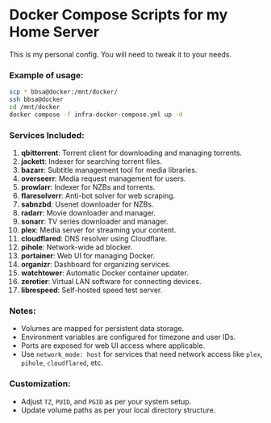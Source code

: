# Docker Compose Scripts for my Home Server
This is my personal config. You will need to tweak it to your needs.

### Example of usage:

```bash
scp * bbsa@docker:/mnt/docker/
ssh bbsa@docker
cd /mnt/docker
docker compose -f infra-docker-compose.yml up -d
```

### Services Included:
1. **qbittorrent**: Torrent client for downloading and managing torrents.
2. **jackett**: Indexer for searching torrent files.
3. **bazarr**: Subtitle management tool for media libraries.
4. **overseerr**: Media request management for users.
5. **prowlarr**: Indexer for NZBs and torrents.
6. **flaresolverr**: Anti-bot solver for web scraping.
7. **sabnzbd**: Usenet downloader for NZBs.
8. **radarr**: Movie downloader and manager.
9. **sonarr**: TV series downloader and manager.
10. **plex**: Media server for streaming your content.
11. **cloudflared**: DNS resolver using Cloudflare.
12. **pihole**: Network-wide ad blocker.
13. **portainer**: Web UI for managing Docker.
14. **organizr**: Dashboard for organizing services.
15. **watchtower**: Automatic Docker container updater.
16. **zerotier**: Virtual LAN software for connecting devices.
17. **librespeed**: Self-hosted speed test server.

### Notes:
- Volumes are mapped for persistent data storage.
- Environment variables are configured for timezone and user IDs.
- Ports are exposed for web UI access where applicable.
- Use `network_mode: host` for services that need network access like `plex`, `pihole`, `cloudflared`, etc.

### Customization:
- Adjust `TZ`, `PUID`, and `PGID` as per your system setup.
- Update volume paths as per your local directory structure.
```
